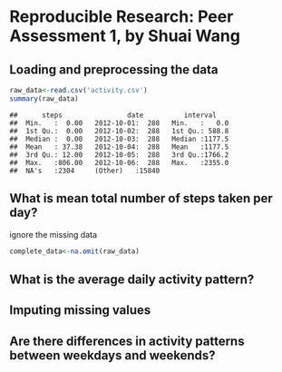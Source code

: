 # Reproducible Research: Peer Assessment 1, by Shuai Wang


## Loading and preprocessing the data

```r
raw_data<-read.csv('activity.csv')
summary(raw_data)
```

```
##      steps                date          interval     
##  Min.   :  0.00   2012-10-01:  288   Min.   :   0.0  
##  1st Qu.:  0.00   2012-10-02:  288   1st Qu.: 588.8  
##  Median :  0.00   2012-10-03:  288   Median :1177.5  
##  Mean   : 37.38   2012-10-04:  288   Mean   :1177.5  
##  3rd Qu.: 12.00   2012-10-05:  288   3rd Qu.:1766.2  
##  Max.   :806.00   2012-10-06:  288   Max.   :2355.0  
##  NA's   :2304     (Other)   :15840
```
## What is mean total number of steps taken per day?
ignore the missing data

```r
complete_data<-na.omit(raw_data)
```

## What is the average daily activity pattern?



## Imputing missing values



## Are there differences in activity patterns between weekdays and weekends?
